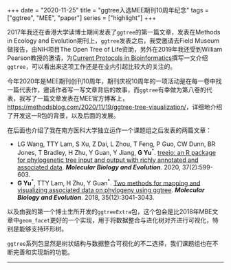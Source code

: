 +++
date = "2020-11-25"
title = "ggtree入选MEE期刊10周年纪念"
tags = ["ggtree", "MEE", "paper"]
series = ["highlight"]
+++

2017年我还在香港大学读博士期间发表了`ggtree`的第一篇文章，发表在Methods in Ecology and Evolution期刊上，`ggtree`发表之后，我受邀请去Field Museum做报告，由NIH项目The Open Tree of Life资助，另外在2019年我还受到William Pearson教授的邀请，为[Current Protocols in Bioinformatics](https://currentprotocols.onlinelibrary.wiley.com/doi/abs/10.1002/cpbi.96)撰写一文介绍`ggtree`，可以看出来这项工作还是在业内引起比较大的关注的。

今年2020年是MEE期刊创刊10周年，期刊庆祝10周年的一项活动是在每一卷中找一篇代表作，邀请作者写一写文章背后的故事，而`ggtree`有幸做为第八卷的代表，我写了一篇文章发表在MEE官方博客上，<https://methodsblog.com/2020/11/19/ggtree-tree-visualization/>，详细地介绍了开发这一R包的背景，以及后面的发展。

在后面也介绍了我在南方医科大学独立运作一个课题组之后发表的两篇文章：

+ LG Wang, TTY Lam, S Xu, Z Dai, L Zhou, T Feng, P Guo, CW Dunn, BR Jones, T Bradley, H Zhu, Y Guan, Y Jiang, __G Yu__<sup>\*</sup>. [treeio: an R package for phylogenetic tree input and output with richly annotated and associated data](https://doi.org/10.1093/molbev/msz240). __*Molecular Biology and Evolution*__. 2020, 37(2):599-603.
+ __G Yu__<sup>\*</sup>, TTY Lam, H Zhu, Y Guan<sup>\*</sup>. [Two methods for mapping and visualizing associated data on phylogeny using ggtree](https://academic.oup.com/mbe/article-abstract/35/12/3041/5142656). __*Molecular Biology and Evolution*__. 2018, 35(12):3041-3043.

以及由我的第一个博士生所开发的`ggtreeExtra`包，这个包会是比2018年MBE文章中`geom_facet`更好的一个实现，用于将数据整合与进化树对齐进行可视化，特别是能够支持环形树。

`ggtree`系列包显然是树状结构与数据整合可视化的不二选择，我们课题组也在不断完善和实现新的功能。


---